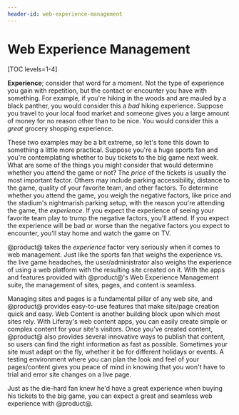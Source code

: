 ```yaml
---
header-id: web-experience-management
---
```


# Web Experience Management

[TOC levels=1-4]

**Experience**; consider that word for a moment. Not the type of experience you
gain with repetition, but the contact or encounter you have with something. For
example, if you're hiking in the woods and are mauled by a black panther, you
would consider this a *bad* hiking experience. Suppose you travel to your local
food market and someone gives you a large amount of money for no reason other
than to be nice. You would consider this a *great* grocery shopping experience.

These two examples may be a bit extreme, so let's tone this down to something a
little more practical. Suppose you're a huge sports fan and you're contemplating
whether to buy tickets to the big game next week. What are some of the things
you might consider that would determine whether you attend the game or not? The
*price* of the tickets is usually the most important factor. Others may include
parking accessibility, distance to the game, quality of your favorite team,
and other factors. To determine whether you attend the game, you weigh the
negative factors, like price and the stadium's nightmarish parking setup, with
the reason you're attending the game, the *experience*. If you expect the
experience of seeing your favorite team play to trump the negative factors, you'll
attend. If you expect the experience will be bad or worse than the negative
factors you expect to encounter, you'll stay home and watch the game on TV.

@product@ takes the *experience* factor very seriously when it comes to web
management. Just like the sports fan that weighs the experience vs. the live
game headaches, the user/administrator also weighs the experience of using a web
platform with the resulting site created on it. With the apps and features
provided with @product@'s Web Experience Management suite, the management of
sites, pages, and content is seamless.

Managing sites and pages is a fundamental pillar of any web site, and @product@
provides easy-to-use features that make site/page creation quick and easy. Web
Content is another building block upon which most sites rely. With Liferay's web
content apps, you can easily create simple or complex content for your site's
visitors. Once you've created content, @product@ also provides several innovative
ways to publish that content, so users can find the right information as fast as
possible.  Sometimes your site must adapt on the fly, whether it be for
different holidays or events.  A testing environment where you can plan the look
and feel of your pages/content gives you peace of mind in knowing that you won't
have to trial and error site changes on a live page.

Just as the die-hard fan knew he'd have a great experience when buying his
tickets to the big game, you can expect a great and seamless web experience with
@product@.
